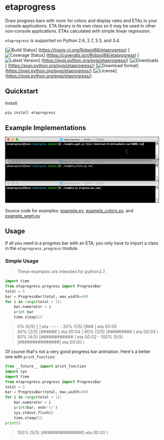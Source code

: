 # etaprogress

Draw progress bars with room for colors and display rates and ETAs in your console applications. ETA library is its own
class so it may be used in other non-console applications. ETAs calculated with simple linear regression.

`etaprogress` is supported on Python 2.6, 2.7, 3.3, and 3.4.

[![Build Status](https://travis-ci.org/Robpol86/etaprogress.svg?branch=master)]
(https://travis-ci.org/Robpol86/etaprogress)
[![Coverage Status](https://img.shields.io/coveralls/Robpol86/etaprogress.svg)]
(https://coveralls.io/r/Robpol86/etaprogress)
[![Latest Version](https://pypip.in/version/etaprogress/badge.png)]
(https://pypi.python.org/pypi/etaprogress/)
[![Downloads](https://pypip.in/download/etaprogress/badge.png)]
(https://pypi.python.org/pypi/etaprogress/)
[![Download format](https://pypip.in/format/etaprogress/badge.png)]
(https://pypi.python.org/pypi/etaprogress/)
[![License](https://pypip.in/license/etaprogress/badge.png)]
(https://pypi.python.org/pypi/etaprogress/)

## Quickstart

Install:
```bash
pip install etaprogress
```

## Example Implementations

![Example Scripts Screenshot](/example.gif?raw=true "Example Scripts Screenshot")

Source code for examples: [example.py](example.py), [example_colors.py](example_colors.py),
and [example_wget.py](example_wget.py)

## Usage

If all you need is a progress bar with an ETA, you only have to import a class in the `etaprogress.progress` module.

### Simple Usage

> These examples are intended for python2.7.

```python
import time
from etaprogress.progress import ProgressBar
total = 5
bar = ProgressBar(total, max_width=40)
for i in range(total + 1):
    bar.numerator = i
    print bar
    time.sleep(1)
```

>   0% (0/5) [               ] eta --:-- -
>  20% (1/5) [###            ] eta 00:05 \
>  40% (2/5) [######         ] eta 00:04 |
>  60% (3/5) [#########      ] eta 00:03 /
>  80% (4/5) [############   ] eta 00:02 -
> 100% (5/5) [###############] eta 00:00 \

Of course that's not a very good progress bar animation. Here's a better one with `print_function`:

```python
from __future__ import print_function
import sys
import time
from etaprogress.progress import ProgressBar
total = 5
bar = ProgressBar(total, max_width=40)
for i in range(total + 1):
    bar.numerator = i
    print(bar, end='\r')
    sys.stdout.flush()
    time.sleep(1)
print()
```

> 100% (5/5) [###############] eta 00:00 \
